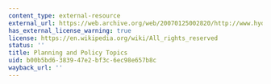 ```yaml
---
content_type: external-resource
external_url: https://web.archive.org/web/20070125002820/http://www.hydroconsult.se/indexen.html
has_external_license_warning: true
license: https://en.wikipedia.org/wiki/All_rights_reserved
status: ''
title: Planning and Policy Topics
uid: b00b5bd6-3839-47e2-bf3c-6ec98e657b8c
wayback_url: ''
---
```

